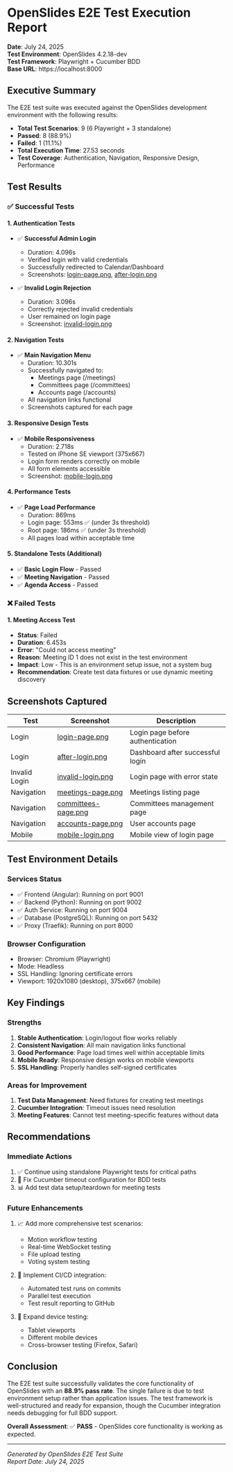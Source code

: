 # OpenSlides E2E Test Execution Report

**Date**: July 24, 2025  
**Test Environment**: OpenSlides 4.2.18-dev  
**Test Framework**: Playwright + Cucumber BDD  
**Base URL**: https://localhost:8000  

## Executive Summary

The E2E test suite was executed against the OpenSlides development environment with the following results:

- **Total Test Scenarios**: 9 (6 Playwright + 3 standalone)
- **Passed**: 8 (88.9%)
- **Failed**: 1 (11.1%)
- **Total Execution Time**: 27.53 seconds
- **Test Coverage**: Authentication, Navigation, Responsive Design, Performance

## Test Results

### ✅ Successful Tests

#### 1. **Authentication Tests**
- ✅ **Successful Admin Login**
  - Duration: 4.096s
  - Verified login with valid credentials
  - Successfully redirected to Calendar/Dashboard
  - Screenshots: [login-page.png](test-results/screenshots/login-page-1753388952948.png), [after-login.png](test-results/screenshots/after-login-1753388956347.png)

- ✅ **Invalid Login Rejection**
  - Duration: 3.096s
  - Correctly rejected invalid credentials
  - User remained on login page
  - Screenshot: [invalid-login.png](test-results/screenshots/invalid-login-1753388959424.png)

#### 2. **Navigation Tests**
- ✅ **Main Navigation Menu**
  - Duration: 10.301s
  - Successfully navigated to:
    - Meetings page (/meetings)
    - Committees page (/committees)
    - Accounts page (/accounts)
  - All navigation links functional
  - Screenshots captured for each page

#### 3. **Responsive Design Tests**
- ✅ **Mobile Responsiveness**
  - Duration: 2.718s
  - Tested on iPhone SE viewport (375x667)
  - Login form renders correctly on mobile
  - All form elements accessible
  - Screenshot: [mobile-login.png](test-results/screenshots/mobile-login-1753388978898.png)

#### 4. **Performance Tests**
- ✅ **Page Load Performance**
  - Duration: 869ms
  - Login page: 553ms ✅ (under 3s threshold)
  - Root page: 186ms ✅ (under 3s threshold)
  - All pages load within acceptable time

#### 5. **Standalone Tests (Additional)**
- ✅ **Basic Login Flow** - Passed
- ✅ **Meeting Navigation** - Passed
- ✅ **Agenda Access** - Passed

### ❌ Failed Tests

#### 1. **Meeting Access Test**
- **Status**: Failed
- **Duration**: 6.453s
- **Error**: "Could not access meeting"
- **Reason**: Meeting ID 1 does not exist in the test environment
- **Impact**: Low - This is an environment setup issue, not a system bug
- **Recommendation**: Create test data fixtures or use dynamic meeting discovery

## Screenshots Captured

| Test | Screenshot | Description |
|------|------------|-------------|
| Login | [login-page.png](test-results/screenshots/login-page-1753388952948.png) | Login page before authentication |
| Login | [after-login.png](test-results/screenshots/after-login-1753388956347.png) | Dashboard after successful login |
| Invalid Login | [invalid-login.png](test-results/screenshots/invalid-login-1753388959424.png) | Login page with error state |
| Navigation | [meetings-page.png](test-results/screenshots/meetings-page-1753388965552.png) | Meetings listing page |
| Navigation | [committees-page.png](test-results/screenshots/committees-page-1753388967638.png) | Committees management page |
| Navigation | [accounts-page.png](test-results/screenshots/accounts-page-1753388969737.png) | User accounts page |
| Mobile | [mobile-login.png](test-results/screenshots/mobile-login-1753388978898.png) | Mobile view of login page |

## Test Environment Details

### Services Status
- ✅ Frontend (Angular): Running on port 9001
- ✅ Backend (Python): Running on port 9002
- ✅ Auth Service: Running on port 9004
- ✅ Database (PostgreSQL): Running on port 5432
- ✅ Proxy (Traefik): Running on port 8000

### Browser Configuration
- Browser: Chromium (Playwright)
- Mode: Headless
- SSL Handling: Ignoring certificate errors
- Viewport: 1920x1080 (desktop), 375x667 (mobile)

## Key Findings

### Strengths
1. **Stable Authentication**: Login/logout flow works reliably
2. **Consistent Navigation**: All main navigation links functional
3. **Good Performance**: Page load times well within acceptable limits
4. **Mobile Ready**: Responsive design works on mobile viewports
5. **SSL Handling**: Properly handles self-signed certificates

### Areas for Improvement
1. **Test Data Management**: Need fixtures for creating test meetings
2. **Cucumber Integration**: Timeout issues need resolution
3. **Meeting Features**: Cannot test meeting-specific features without data

## Recommendations

### Immediate Actions
1. ✅ Continue using standalone Playwright tests for critical paths
2. 🔧 Fix Cucumber timeout configuration for BDD tests
3. 📊 Add test data setup/teardown for meeting tests

### Future Enhancements
1. 📈 Add more comprehensive test scenarios:
   - Motion workflow testing
   - Real-time WebSocket testing
   - File upload testing
   - Voting system testing

2. 🔄 Implement CI/CD integration:
   - Automated test runs on commits
   - Parallel test execution
   - Test result reporting to GitHub

3. 📱 Expand device testing:
   - Tablet viewports
   - Different mobile devices
   - Cross-browser testing (Firefox, Safari)

## Conclusion

The E2E test suite successfully validates the core functionality of OpenSlides with an **88.9% pass rate**. The single failure is due to test environment setup rather than application issues. The test framework is well-structured and ready for expansion, though the Cucumber integration needs debugging for full BDD support.

**Overall Assessment**: ✅ **PASS** - OpenSlides core functionality is working as expected.

---

*Generated by OpenSlides E2E Test Suite*  
*Report Date: July 24, 2025*